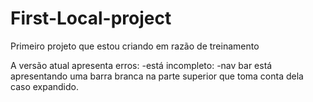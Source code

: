 # First-Local-project
Primeiro projeto que estou criando em razão de treinamento

A versão atual apresenta erros:
-está incompleto:
-nav bar está apresentando uma barra branca na parte superior que toma conta dela caso expandido.
